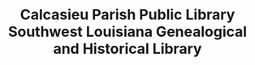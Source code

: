 ---
layout: repo
title: "Calcasieu Parish Public Library Southwest Louisiana Genealogical and Historical Library"
id: 25406
permalink: repos/25406/
---